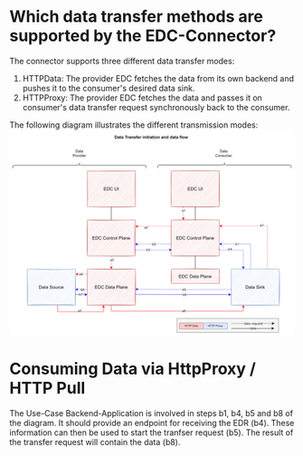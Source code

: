 Which data transfer methods are supported by the EDC-Connector?
========

The connector supports three different data transfer modes:

1. HTTPData: The provider EDC fetches the data from its own backend and pushes it to the consumer's desired data sink.
2. HTTPProxy: The provider EDC fetches the data and passes it on consumer's data transfer request synchronously back to the consumer.

The following diagram illustrates the different transmission modes:
![data-transfer-methods.png](images%2Fdata-transfer-methods.png)

# Consuming Data via HttpProxy / HTTP Pull
The Use-Case Backend-Application is involved in steps b1, b4, b5 and b8 of the diagram. It should provide an endpoint for receiving
the EDR (b4). These information can then be used to start the tranfser request (b5). The result of the transfer request
will contain the data (b8).
